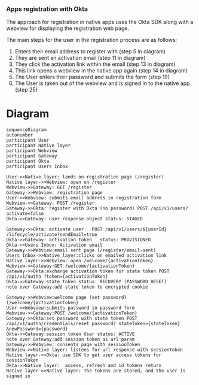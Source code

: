 ### Apps registration with Okta

The approach for registration in native apps uses the Okta SDK along with a webview for displaying the registration web page.

The main steps for the user in the registration process are as follows:

1. Enters their email address to register with (step 5 in diagram)
2. They are sent an activation email (step 11 in diagram)
3. They click the activation link within the email (step 13 in diagram)
4. This link opens a webview in the native app again (step 14 in diagram)
5. The User enters their password and submits the form (step 19)
6. The User is taken out of the webview and is signed in to the native app (step 25)

# Diagram

```mermaid
sequenceDiagram
autonumber
participant User
participant Native layer
participant Webview
participant Gateway
participant Okta
participant Users Inbox

User->>Native layer: lands on registration page (/register)
Native layer->>Webview: open on /register
Webview->>Gateway: GET /register
Gateway->>Webview: registration page
User->>Webview: submits email address in registration form
Webview->>Gateway: POST /register
Gateway->>Okta: register with Okta (no password) POST /api/v1/users?activate=false
Okta->>Gateway: user response object status: STAGED

Gateway->>Okta: activate user   POST /api/v1/users/${userId} /lifecycle/activate?sendEmail=true
Okta->>Gateway: activation token   status: PROVISIONED
Okta->>Users Inbox: Activation email
Gateway->>Webview:email sent page (/register/email-sent)
Users Inbox->>Native layer:clicks on emailed activation link
Native layer->>Webview: open /welcome/{activationToken}
Webview->>Gateway:GET /welcome/{activationToken}
Gateway->>Okta:exchange activation token for state token POST /api/v1/authn ?token={activationToken}
Okta->>Gateway:state token status: RECOVERY (PASSWORD_RESET)
note over Gateway:add state token to encrypted cookie

Gateway->>Webview:welcome page (set password) (/welcome/{activationToken}
User->>Webview:submits password in password form
Webview->>Gateway:POST /welcome/{activationToken}
Gateway->>Okta:set password with state token POST /api/v1/authn/credentials/reset_password? stateToken={stateToken} &newPassword={password}
Okta->>Gateway:session token User status: ACTIVE
note over Gateway:add session token as url param
Gateway->>Webview: consents page with sessionToken
Webview->>Native layer: listens for url response with sessionToken
Native layer->>Okta: use SDK to get user access tokens for sessionToken
Okta->>Native layer:  access, refresh and id tokens return
Native layer->>Native layer: The tokens are stored, and the user is signed in
```
